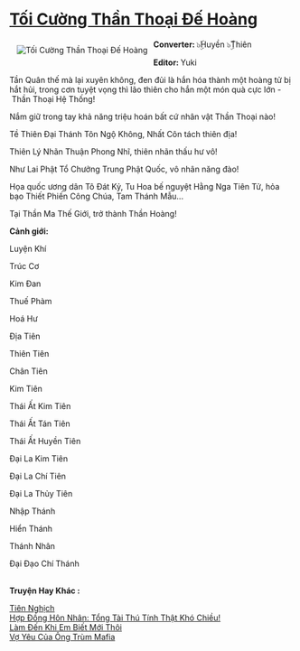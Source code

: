 <a href="https://utruyen.com/toi-cuong-than-thoai-de-hoang/17474/" title="Tối Cường Thần Thoại Đế Hoàng"><h1>Tối Cường Thần Thoại Đế Hoàng</h1></a><div style="display:table"><img align="right" style="float: left; padding: 10px;" src="https://utruyen.com/images/story/200x260/toi-cuong-than-thoai-de-hoang.jpg" alt="Tối Cường Thần Thoại Đế Hoàng"><b><b>Converter: </b></b>๖ۣۜHuyền ๖ۣۜThiên<b><b><p></p>Editor: </b></b>Yuki<p></p>Tần Quân thế mà lại xuyên không, đen đủi là hắn hóa thành một hoàng tử bị hắt hủi, trong cơn tuyệt vọng thì lão thiên cho hắn một món quà cực lớn - Thần Thoại Hệ Thống!<p></p>Nắm giữ trong tay khả năng triệu hoán bất cứ nhân vật Thần Thoại nào!<p></p>Tề Thiên Đại Thánh Tôn Ngộ Không, Nhất Côn tách thiên địa!<p></p>Thiên Lý Nhãn Thuận Phong Nhĩ, thiên nhãn thấu hư vô!<p></p>Như Lai Phật Tổ Chưởng Trung Phật Quốc, vô nhân năng đào!<p></p>Họa quốc ương dân Tô Đát Kỷ, Tu Hoa bế nguyệt Hằng Nga Tiên Tử, hỏa bạo Thiết Phiến Công Chúa, Tam Thánh Mẫu...<p></p>Tại Thần Ma Thế Giới, trở thành Thần Hoàng!<p></p><b>Cảnh giới:</b><p></p>Luyện Khí<p></p>Trúc Cơ<p></p>Kim Đan<p></p>Thuế Phàm<p></p>Hoá Hư<p></p>Địa Tiên<p></p>Thiên Tiên<p></p>Chân Tiên <p></p>Kim Tiên<p></p>Thái Ất Kim Tiên<p></p>Thái Ất Tán Tiên<p></p>Thái Ất Huyền Tiên<p></p>Đại La Kim Tiên<p></p>Đại La Chí Tiên<p></p>Đại La Thủy Tiên<p></p>Nhập Thánh<p></p>Hiển Thánh<p></p>Thánh Nhân<p></p>Đại Đạo Chí Thánh</div><p><br><b>Truyện Hay Khác :</b></p><a href="https://utruyen.com/tien-nghich/4466/" alt="Tiên Nghịch">Tiên Nghịch</a><br/><a href="https://www.flickr.com/photos/184340401@N07/48709831116/" alt="Hợp Đồng Hôn Nhân: Tổng Tài Thú Tính Thật Khó Chiều!">Hợp Đồng Hôn Nhân: Tổng Tài Thú Tính Thật Khó Chiều!</a><br/><a href="https://dammyh.wordpress.com/2019/11/07/lam-den-khi-em-biet-moi-thoi/" alt="Làm Đến Khi Em Biết Mới Thôi">Làm Đến Khi Em Biết Mới Thôi</a><br/><a href="https://github.com/quanluxury/truyenhot/tree/master/truyenhay/12712/" alt="Vợ Yêu Của Ông Trùm Mafia">Vợ Yêu Của Ông Trùm Mafia</a><br/>